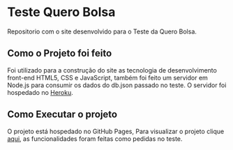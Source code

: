 # Teste Quero Bolsa
Repositorio com o site desenvolvido para o Teste da Quero Bolsa.

## Como o Projeto foi feito
Foi utilizado para a construção do site as tecnologia de desenvolvimento front-end HTML5, CSS e JavaScript, também foi feito um servidor em Node.js para consumir os dados do db.json passado no teste. O servidor foi hospedado no [Heroku](https://api-teste-quero-bolsa.herokuapp.com/). 

## Como Executar o projeto
O projeto está hospedado no GitHub Pages, Para visualizar o projeto clique [aqui](https://raphaelhnl.github.io/teste-quero-bolsa/), as funcionalidades foram feitas como pedidas no teste.
